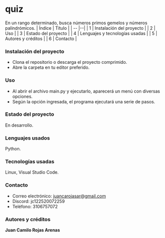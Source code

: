 # quiz
En un rango determinado, busca números primos gemelos y números palindrómicos.
| Índice | Título |
| -- |--|
| 1 | Instalación del proyecto |
| 2 | Uso |
| 3 | Estado del proyecto |
| 4 | Lenguajes y tecnologías usadas |
| 5 | Autores y créditos |
| 6 | Contacto |
### Instalación del proyecto
- Clona el repositorio o descarga el proyecto comprimido.
- Abre la carpeta en tu editor preferido.
### Uso 
- Al abrir el archivo main.py y ejecutarlo, aparecerá un menú con diversas opciones.
- Según la opción ingresada, el programa ejecutará una serie de pasos.
### Estado del proyecto
En desarrollo.
### Lenguajes usados
Python.
### Tecnologías usadas
Linux,
Visual Studio Code.
### Contacto
- Correo electrónico: juancarojasar@gmail.com
- Discord: jc122520072259
- Teléfono: 3106757072
### Autores y créditos
**Juan Camilo Rojas Arenas**
